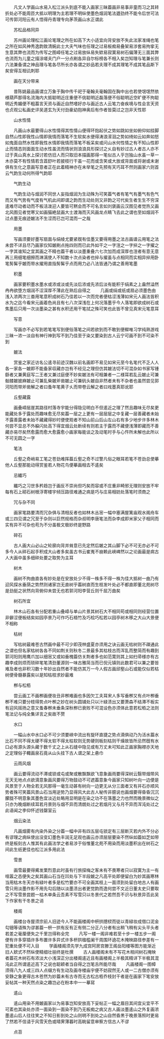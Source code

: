 <!-- { "loadSidebar": true } -->
　　凡文人学画山水易入松江派头到底不能入画家三昧葢画非易事非童而习之其转折处必不能周匝大抵以明理为主若理不明纵使墨色烟润笔法遒劲终不能令后世可法可传郭河阳云有人悟得丹青理专向茅茨画山水正谓此

　　苏松品格同异

　　苏州画论理松江画论笔理之所在如高下大小适宜向背安放不失此法家准绳也笔之所在如风神秀逸韵致清婉此士大夫气味也任理之过易板痴易叠架易涉套易拘挛无生意其弊也流而为传写之图嶂任笔之过易放纵易失欵易寂寞易树石偏薄无三面其弊也流而为儿童之描涂嗟夫门户一分点刷各异自尔标榜各不相入矣岂知理与笔兼长则六法兼备谓之神品理与笔各尽所长亦各谓之妙品若夫理不成其理笔不成其笔品斯下矣安得互相讥刺耶

　　画在天分带来

　　昔陈姚最品画谓立万象于胸中传千祀于毫翰夫毫翰固在胸中出也若使氓氓然依様葫芦那得名流海内大抵聪明近庄重便不佻聪明近磊落便不俗聪明近空旷便不拘聪明近秀媚便不粗葢言天资与画近自然嗜好亦与画近古人云笔力奋疾境与性会言天资也贞观公私画史评吴道玄为天付劲豪幼抱神奥后有作者皆莫过之岂非天性耶

　　山水性情

　　凡画山水最要得山水性情得其性情山便得环抱起伏之势如跳如坐如俯仰如挂脚自然山性即我性山情即我情而落笔不生软矣水便得涛浪潆洄之势如绮如云如奔如怒如鬼面自然水性即我性水情即我情而落笔不板呆矣或问山水何性情之有不知山性即止而情态则面面生动水性虽流而情状则浪浪具形探讨之乆自有妙过古人者古人亦不过于真山真水上探讨若仿旧人而只取旧本描画那得一笔似古人乎岂独山水虽一草一木亦莫不有性情若含蕋舒叶若披枝行干虽一花而或含笑或大放或背面或将谢或未谢俱有生化之意画写意者正在此着精神亦在未举笔之先预有天巧耳不然则画家六则首云气韵生动何所得气韵耶

　　气韵生动

　　气韵生动与烟润不同世人妄指烟润为生动殊为可笑葢气者有笔气有墨气有色气而又有气势有气度有气机此间即谓之韵而生动处则又非韵之可代矣生者生生不穷深逺难尽动者动而不板活泼迎人要皆可黙会而不可名言如刘褒画云汉图见者觉热又画北风图见者觉寒又如画猫絶鼠画大士渡海而灭风画龙点睛飞去此之谓也至如烟润不过点墨无痕迹皴法不生涩而已岂可混而一之哉

　　用墨

　　写画须要好墨写扇面与绢绫尤要紧旣有佳墨又要得用墨之法古画谱云用笔之法未尝不详且尽乃画家仅知皴刷点拖四则而已此外如干之一字渲之一字捽之一字擢之一字其谁知之宜其画之不精也葢干者以淡墨重叠六七次加而成深厚也渲者有意无意再三用细笔细擦而淋漓使人不知数十次点染者也捽与擢虽与点相同而实相异捽用卧笔髣髴乎皴而带水擢用直指髣髴乎点而用力必八法皆通乃谓之善用笔墨

　　积墨

　　画家要积墨水墨水或浓或淡或先淡后浓或先浓后淡有能积于绢素之上盎然溢然冉冉欲堕方烟润不涩深厚不薄此在熟后自得之
　　几画或绢或纸或扇必须墨色由浅入浓两次三畨用笔意积成树石乃佳若以一次而完者便枯涩浅薄如宋元人画法皆积水为之迄今看宋元画着色尚且有七八次深浅在上何况落墨乎今人落笔即欲成树石或焦墨后只用一次淡墨染之甚有水积还用干笔拭之殊可笑也此皆不曾见真宋元笔意耳

　　写意

　　写画亦不必写到若笔笔写到便俗落笔之间若欲到而不敢到便穉唯习学纯熟游戏三昧一浓一淡自有神行神到写不到乃佳至于染又要染到古人云宁可画不到不可染不到

　　皴法

　　赏鉴之家近访名公逺寻前迹汉魏以前名画即不易见如宋元至今名笔代不乏人人各一家各一皴即不能备家収藏亦岂有不经见之理但仿其皴法切不可混杂如书家写锺繇者又兼黄庭写二王者又兼过庭便不妙矣皴法有可相兼者一二様耳若乱云皴止可兼骷髅皴披麻皴止可兼乱柴皴斧凿皴止可兼矾头皴自非然者未有不杂者也虽然尝见郭河阳而带斧凿解之者曰蚤年笔黄子乆而带卷云解之者曰戏墨真耶讹耶

　　丘壑藏露

　　画叠嶂层崖其路径村落寺宇能分得隐见明白不但逺近之理了然且趣味无尽矣更能藏处多于露处而趣味愈无尽矣葢一层之上更有一层层层之中复藏一层善藏者未始不露善露者未始不藏藏得妙时便使观者不知山前山后山左山右有多少地步许多林木何尝不显总不外躱闪处高下得宜烟云处断续有则若主于露而不藏便浅薄即藏而不善藏亦易尽矣然愈露而愈大愈露愈小画家每能谈之及动笔时手与心忤所未解也此所以不可无圆之一字

　　笔法

　　丘壑之奇峭易工笔之苍劲难挥葢丘壑之奇不过警凡俗之眼耳若笔不苍劲总使摹他人丘壑那能动得赏鉴若人物花鸟便摹画相去不逺矣

　　忌纎巧

　　纎巧之习世多矜趋岂于画反不崇尚但巧矣而容或不庄重非畸邪无理则安放不牢每有石上砌石树根浮寄楼宇倾压路径难通之病是巧与庄易相妨处落笔时须商之

　　冗与杂不同

　　画家笔路要清而冗杂俱与清相反者也如林木丛宻一幅中塞满屋篱庙观水阁舟车或三四见谓之冗至于杂则以巨然规格而杂叔明李唐笔法而杂李成即米家父子相同而实有异不可杂也苟为不分虽极文极妙终是野路

　　碎石

　　古人画大山必山之轮廓向背并耸意已先定然后皴之其山脚下必不可无亦必不可多今人从碎石起手积成大山者多矣虽古书云崔嵬不崩赖此峡崥然以之论画最是病古人大画中虽多细碎处要之取势为主耳

　　树木

　　画树不拘曲直各有妙处是在安放处少不得一株多不得一株为佳大抵树一曲乃有迎风探水垂荫之势然则诸家岂无直树乎葢树直而生枝发叶处必不都直即董北苑树尽是劲挺之状然向背俯仰未尝无也若郭河阳李营丘则千屈万曲矣

　　树石所宜

　　林木山石各有分配若重山叠嶂与单山片景其树石大不相同苟或相同则经营位置非僻涩便板结矣如园亭景乃可作巧石梧竹及巧桧巧松若以园亭树木移之大山大景便不相称

　　枯树

　　写枯树最难苍古然画中最不可少即茂林盛夏亦须用之诀云画无枯树则不疎通此之谓也但名家枯树各各不同如荆关则秋冬二景最多其枯枝古而浑乱而整简而有趣到郭河阳则用鹰爪加以细宻又或如垂槐葢仿关荆者多也如范寛则其上如扫帚様亦有古趣李成则烦而琐碎笔笔清劲董源则一味古雅简当而已倪元镇则此数君可以兼之要皆难及者也非积习数十年妙出自然者不能仿其万一今人假古画邱壑山石或能仅似若枯树便骨髓暴露矣以是知枯枝求妙最难

　　栁与松栢

　　尝云画工不画栁画便妆丑非栁难画也多因欠工夫耳宋人多写垂栁又有点叶栁垂栁不难只要分枝得势点叶栁之妙在树头圆铺处只以汁緑渍出又要萧森不结滞不板实有迎风摇扬之意又蚤春栁未垂条深秋栁已衰败不可混设色亦须体此意若松栢之法则笔法记与纯全集详言之矣故不赘

　　水口

　　一幅山水中水口必不可少须要峡中流出有旋环直捷之势点滴俱动乃为活水葢水比石不同不得太硬不得太软不得太枯软则无势硬则板刻枯则干燥故皆所忌然旣有水口必有源头源头藏于数千丈之上从石缝中隐见或有万丈未可知此正画家胸襟亦天地之定理俗子輙画泉石竟从山头挂下古人谓之架上悬巾

　　云雨风烟

　　画云要得流动不滞或锁或屯或聚或散飘飘欲飞意象画雨要得深树云翳带烟带风无天无地点点欲滴意象画风要得万物鼓动不可遮葢意象今画家只知树叶向一边便是风景至于人物全若无风那得一毫生动甚有树向一边更无从分三面者又有并石亦顺风势者殊可笑葢风景山石当用逆势乃显得风大此古人秘传非臆说也画烟要得昏昏沉沉朦胧不明意象其墨色宜淡近处略用显明是在染之功不在落墨之力也然而晚景微似之只亦为晚烟断续耳若月景则与烟不异而清朗处过之若烟月又与月不异而浑沌处过之此语闻之李仰怀述钱罄室云

　　烟云染法

　　凡画烟雾有内染外染之分葢一幅中非有四五层屯锁定有三层断灭若内外不分必有谬理之病纵使出没变幻墨色丰润无足观也画云亦须层层要染不然纵如葢如芝如带终是板刻古人惟其有此画法学之者易涉于俗惟董北苑不用染而用淡墨积出在树石之间此生纸更佳也松江派多用此法

　　雪景

　　画雪最要得觱发栗烈意此时虽有行旅探梅之客未有不畏寒者只以寂寞为主一有喧嚣之态便失之矣其画山石当在凹处与下半段皴之凡高平处即便留白为妙其画寒林当用枯木冬天亦有緑叶者多是松竹要亦不可全画其枝上一面须到处留白地古人有画雪只用淡墨作影不用先勾后随以淡墨渍出者更觉韵而逸何尝不文近日董太史只要取之不写雪景尝题一枯木单条云吾素不写雪只以冬景代之若然吾不识与秋景异否此吴下作家有干冬景之诮

　　楼阁

　　画楼台寺屋须宗前人旧迹今人不能画楼阁中枅拱牕棂而徒以青緑妆成借口泥金勾钿等语殊为谬甚葢一枅一拱有反有正有侧二分正八分者有出稍飞稍有尖头平头者若差之毫厘便失之千里岂得称全完
　　凡写一楼一阁非难若至十步一楼五步一阁便有许多穿插许多布置许多异式许多枅拱楹槛阑干周围环遶花木掩映路径参差有一犯重处便不可入目
　　学画楼阁须先学九成宫阿房宫滕王阁岳阳楼等图方能渐近旧人欵式不然纵使精细壮丽终是杜撰
　　古人画楼阁未有不写花木相间树石掩映者葢花木树石有浓淡大小浅深正分出楼阁逺近且有画楼阁上半极其精详下半极其混沌此正所谓逺近高下之说也聪颖者当自得之岂笔舌所能尽哉
　　凡画楼阁一图幛须得八九人或三四人点缀方有生动及画寺楼庙宇便不妨寂然无人或一二古僧亦须有安静之象更得古木苍然为妙葢未有古寺而无古松古栢乔枝封干者是在画家下笔安放妥帖其一种天然点染之趣岂必在粉本中一一摹冩

　　逺山

　　逺山用染不用皴画家以为易事岂知安放高下妥帖正一幅之眉目其间宜尖宜平不可紊也其染处亦须一面染到一面染不到乃无板痴之病又古人画淡墨逺山之外复画浓墨逺山后人往往笑之不知日影到处之山则明不到处之山自然昏黒于晚景落照时更易了然若不信请于风雪天色或晴霁薄暮时高眺留意审察方信古人不谬

　　点苔

